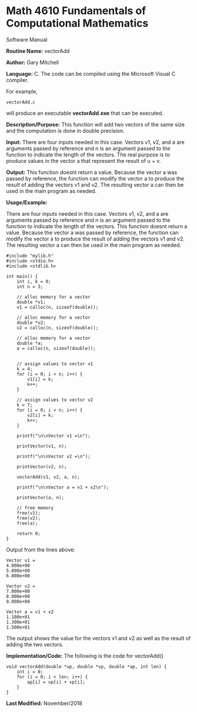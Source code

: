 # Math 4610 Fundamentals of Computational Mathematics
Software Manual

**Routine Name:**           vectorAdd

**Author:** Gary Mitchell

**Language:** C. The code can be compiled using the Microsoft Visual C compiler.

For example,

    vectorAdd.c

will produce an executable **vectorAdd.exe** that can be executed.

**Description/Purpose:** This function will add two vectors of the same size and the computation is done in double precision. 

**Input:** There are four inputs needed in this case. Vectors v1, v2, and a are arguments passed by reference and n is an argument passed to the function to indicate the length of the vectors. The real purpose is to produce values in the vector a that represent the result of u + v.

**Output:** This function doesnt return a value. Because the vector a was passed by reference, the function can modify the vector a to produce the result of adding the vectors v1 and v2. The resulting vector a can then be used in the main program as needed.

**Usage/Example:**

There are four inputs needed in this case. Vectors v1, v2, and a are arguments passed by reference and n is an argument passed to the function to indicate the length of the vectors. This function doesnt return a value. Because the vector a was passed by reference, the function can modify the vector a to produce the result of adding the vectors v1 and v2. The resulting vector a can then be used in the main program as needed.

    #include "mylib.h"
    #include <stdio.h>
    #include <stdlib.h>

    int main() {
        int i, k = 0;
        int n = 3;

        // alloc memory for a vector
        double *v1;
        v1 = calloc(n, sizeof(double));

        // alloc memory for a vector
        double *v2;
        v2 = calloc(n, sizeof(double));

        // alloc memory for a vector
        double *a;
        a = calloc(n, sizeof(double));


        // assign values to vector v1
        k = 4;
        for (i = 0; i < n; i++) {
            v1[i] = k;
            k++;
        }

        // assign values to vector v2
        k = 7;
        for (i = 0; i < n; i++) {
            v2[i] = k;
            k++;
        }

        printf("\n\nVector v1 =\n");

        printVector(v1, n);

        printf("\n\nVector v2 =\n");

        printVector(v2, n);

        vectorAdd(v1, v2, a, n);

        printf("\n\nVector a = v1 + v2\n");

        printVector(a, n);

        // free memory
        free(v1);
        free(v2);
        free(a);

        return 0;
    }

Output from the lines above:

    Vector v1 =
    4.000e+00
    5.000e+00
    6.000e+00

    Vector v2 =
    7.000e+00
    8.000e+00
    9.000e+00

    Vector a = v1 + v2
    1.100e+01
    1.300e+01
    1.500e+01

The output shows the value for the vectors v1 and v2 as well as the result of adding the two vectors.

**Implementation/Code:** The following is the code for vectorAdd()

    void vectorAdd(double *up, double *vp, double *ap, int len) {
        int i = 0;
        for (i = 0; i < len; i++) {
            ap[i] = up[i] + vp[i];
        }
    }

**Last Modified:** November/2018
